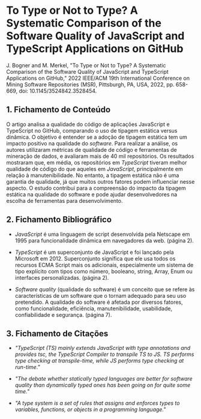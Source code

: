 # To Type or Not to Type? A Systematic Comparison of the Software Quality of JavaScript and TypeScript Applications on GitHub

J. Bogner and M. Merkel, "To Type or Not to Type? A Systematic Comparison of the Software Quality of JavaScript and TypeScript Applications on GitHub," 2022 IEEE/ACM 19th International Conference on Mining Software Repositories (MSR), Pittsburgh, PA, USA, 2022, pp. 658-669, doi: 10.1145/3524842.3528454.

## 1. Fichamento de Conteúdo

O artigo analisa a qualidade do código de aplicações JavaScript e TypeScript no GitHub, comparando o uso de tipagem estática versus dinâmica. O objetivo é entender se a adoção de tipagem estática tem um impacto positivo na qualidade do _software_. Para realizar a análise, os autores utilizaram métricas de qualidade de código e ferramentas de mineração de dados, e avaliaram mais de 40 mil repositórios. Os resultados mostraram que, em média, os repositórios em _TypeScript_ tiveram melhor qualidade de código do que aqueles em _JavaScript_, principalmente em relação à manutenibilidade. No entanto, a tipagem estática não é uma garantia de qualidade, já que muitos outros fatores podem influenciar nesse aspecto. O estudo contribui para a compreensão do impacto da tipagem estática na qualidade do software e pode ajudar desenvolvedores na escolha de ferramentas para desenvolvimento.

## 2. Fichamento Bibliográfico 

* _JavaScript_ é uma linguagem de script desenvolvida pela Netscape em 1995 para funcionalidade dinâmica em navegadores da web. (página 2).

* _TypeScript_ é um superconjunto de JavaScript e foi lançado pela Microsoft em 2012. Superconjunto significa que ele usa todos os recursos ECMA Script mais os adicionais, especialmente um sistema de tipo explícito com tipos como número, booleano, string, Array, Enum ou interfaces personalizadas. (página 2).

* _Software quality_ (qualidade do software) é um conceito que se refere às características de um software que o tornam adequado para seu uso pretendido. A qualidade do software é afetada por diversos fatores, como funcionalidade, eficiência, manutenibilidade, usabilidade, confiabilidade e segurança. (página 7).

## 3. Fichamento de Citações 

* _"TypeScript (TS) mainly extends JavaScript with type annotations and provides tsc, the TypeScript Compiler to transpile TS to JS. TS performs type checking at transpile-time, while JS performs type checking at run-time."_

* _"The debate whether statically typed languages are better for software quality than dynamically typed ones has been going on for quite some time."_

* _"A type system is a set of rules that assigns and enforces types to variables, functions, or objects in a programming language."_
